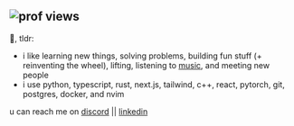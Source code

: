 ## ![prof views](https://komarev.com/ghpvc/?username=sidsurakanti&label=Profile%20views&color=000000&style=flat)

👋, tldr:
  - i like learning new things, solving problems, building fun stuff (+ reinventing the wheel), lifting, listening to [music](https://www.last.fm/user/shweeb_), and meeting new people
  - i use python, typescript, rust, next.js, tailwind, c++, react, pytorch, git, postgres, docker, and nvim

u can reach me on [discord](https://discord.com/users/521872289231273994) || [linkedin](https://www.linkedin.com/in/sidsurakanti/)
